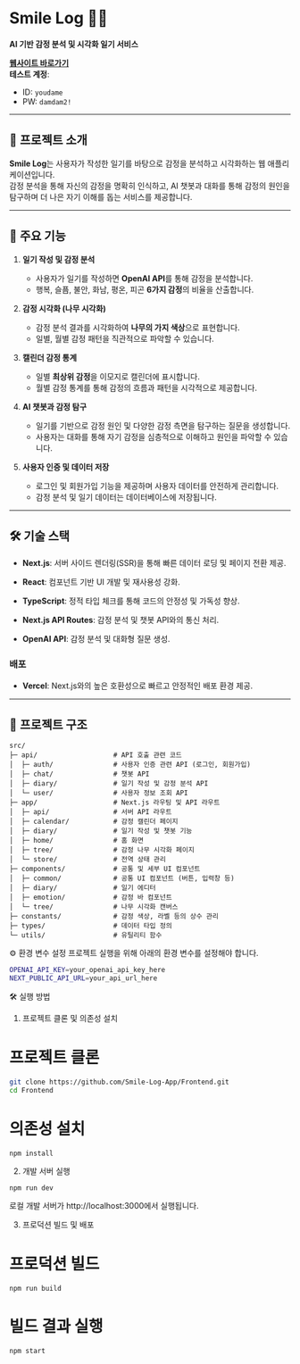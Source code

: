 # Smile Log 🌳🙂

**AI 기반 감정 분석 및 시각화 일기 서비스**

[**웹사이트 바로가기**](https://smile-log.vercel.app)  
**테스트 계정**:

- ID: `youdame`
- PW: `damdam2!`

---

## 📖 프로젝트 소개

**Smile Log**는 사용자가 작성한 일기를 바탕으로 감정을 분석하고 시각화하는 웹 애플리케이션입니다.  
감정 분석을 통해 자신의 감정을 명확히 인식하고, AI 챗봇과 대화를 통해 감정의 원인을 탐구하며 더 나은 자기 이해를 돕는 서비스를 제공합니다.

---

## 🚀 주요 기능

1. **일기 작성 및 감정 분석**

   - 사용자가 일기를 작성하면 **OpenAI API**를 통해 감정을 분석합니다.
   - 행복, 슬픔, 불안, 화남, 평온, 피곤 **6가지 감정**의 비율을 산출합니다.

2. **감정 시각화 (나무 시각화)**

   - 감정 분석 결과를 시각화하여 **나무의 가지 색상**으로 표현합니다.
   - 일별, 월별 감정 패턴을 직관적으로 파악할 수 있습니다.

3. **캘린더 감정 통계**

   - 일별 **최상위 감정**을 이모지로 캘린더에 표시합니다.
   - 월별 감정 통계를 통해 감정의 흐름과 패턴을 시각적으로 제공합니다.

4. **AI 챗봇과 감정 탐구**

   - 일기를 기반으로 감정 원인 및 다양한 감정 측면을 탐구하는 질문을 생성합니다.
   - 사용자는 대화를 통해 자기 감정을 심층적으로 이해하고 원인을 파악할 수 있습니다.

5. **사용자 인증 및 데이터 저장**
   - 로그인 및 회원가입 기능을 제공하며 사용자 데이터를 안전하게 관리합니다.
   - 감정 분석 및 일기 데이터는 데이터베이스에 저장됩니다.

---

## 🛠️ 기술 스택

- **Next.js**: 서버 사이드 렌더링(SSR)을 통해 빠른 데이터 로딩 및 페이지 전환 제공.
- **React**: 컴포넌트 기반 UI 개발 및 재사용성 강화.
- **TypeScript**: 정적 타입 체크를 통해 코드의 안정성 및 가독성 향상.

- **Next.js API Routes**: 감정 분석 및 챗봇 API와의 통신 처리.
- **OpenAI API**: 감정 분석 및 대화형 질문 생성.

### **배포**

- **Vercel**: Next.js와의 높은 호환성으로 빠르고 안정적인 배포 환경 제공.

---

## 📂 프로젝트 구조

```plaintext
src/
├─ api/                   # API 호출 관련 코드
│  ├─ auth/               # 사용자 인증 관련 API (로그인, 회원가입)
│  ├─ chat/               # 챗봇 API
│  ├─ diary/              # 일기 작성 및 감정 분석 API
│  └─ user/               # 사용자 정보 조회 API
├─ app/                   # Next.js 라우팅 및 API 라우트
│  ├─ api/                # 서버 API 라우트
│  ├─ calendar/           # 감정 캘린더 페이지
│  ├─ diary/              # 일기 작성 및 챗봇 기능
│  ├─ home/               # 홈 화면
│  ├─ tree/               # 감정 나무 시각화 페이지
│  └─ store/              # 전역 상태 관리
├─ components/            # 공통 및 세부 UI 컴포넌트
│  ├─ common/             # 공통 UI 컴포넌트 (버튼, 입력창 등)
│  ├─ diary/              # 일기 에디터
│  ├─ emotion/            # 감정 바 컴포넌트
│  └─ tree/               # 나무 시각화 캔버스
├─ constants/             # 감정 색상, 라벨 등의 상수 관리
├─ types/                 # 데이터 타입 정의
└─ utils/                 # 유틸리티 함수
```

⚙️ 환경 변수 설정
프로젝트 실행을 위해 아래의 환경 변수를 설정해야 합니다.

```bash
OPENAI_API_KEY=your_openai_api_key_here
NEXT_PUBLIC_API_URL=your_api_url_here
```

🛠️ 실행 방법

1. 프로젝트 클론 및 의존성 설치

# 프로젝트 클론

```bash
git clone https://github.com/Smile-Log-App/Frontend.git
cd Frontend
```

# 의존성 설치

```
npm install
```

2. 개발 서버 실행

```
npm run dev
```

로컬 개발 서버가 http://localhost:3000에서 실행됩니다.

3. 프로덕션 빌드 및 배포

# 프로덕션 빌드

```
npm run build
```

# 빌드 결과 실행

```
npm start
```
